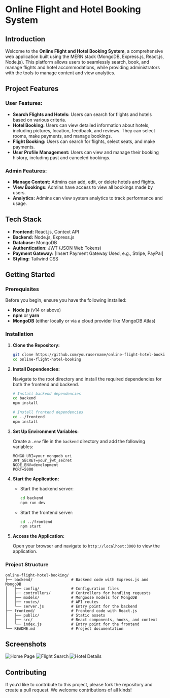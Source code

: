 

# Online Flight and Hotel Booking System

## Introduction
Welcome to the **Online Flight and Hotel Booking System**, a comprehensive web application built using the MERN stack (MongoDB, Express.js, React.js, Node.js). This platform allows users to seamlessly search, book, and manage flights and hotel accommodations, while providing administrators with the tools to manage content and view analytics.

## Project Features
### User Features:
- **Search Flights and Hotels:** Users can search for flights and hotels based on various criteria.
- **Hotel Booking:** Users can view detailed information about hotels, including pictures, location, feedback, and reviews. They can select rooms, make payments, and manage bookings.
- **Flight Booking:** Users can search for flights, select seats, and make payments.
- **User Profile Management:** Users can view and manage their booking history, including past and canceled bookings.

### Admin Features:
- **Manage Content:** Admins can add, edit, or delete hotels and flights.
- **View Bookings:** Admins have access to view all bookings made by users.
- **Analytics:** Admins can view system analytics to track performance and usage.

## Tech Stack
- **Frontend:** React.js, Context API
- **Backend:** Node.js, Express.js
- **Database:** MongoDB
- **Authentication:** JWT (JSON Web Tokens)
- **Payment Gateway:** [Insert Payment Gateway Used, e.g., Stripe, PayPal]
- **Styling:** Tailwind CSS

## Getting Started

### Prerequisites
Before you begin, ensure you have the following installed:
- **Node.js** (v14 or above)
- **npm** or **yarn**
- **MongoDB** (either locally or via a cloud provider like MongoDB Atlas)

### Installation

1. **Clone the Repository:**
   ```bash
   git clone https://github.com/yourusername/online-flight-hotel-booking.git
   cd online-flight-hotel-booking
   ```

2. **Install Dependencies:**

   Navigate to the root directory and install the required dependencies for both the frontend and backend.

   ```bash
   # Install backend dependencies
   cd backend
   npm install

   # Install frontend dependencies
   cd ../frontend
   npm install
   ```

3. **Set Up Environment Variables:**

   Create a `.env` file in the `backend` directory and add the following variables:

   ```plaintext
   MONGO_URI=your_mongodb_uri
   JWT_SECRET=your_jwt_secret
   NODE_ENV=development
   PORT=5000
   ```

4. **Start the Application:**

   - Start the backend server:

     ```bash
     cd backend
     npm run dev
     ```

   - Start the frontend server:

     ```bash
     cd ../frontend
     npm start
     ```

5. **Access the Application:**

   Open your browser and navigate to `http://localhost:3000` to view the application.

### Project Structure
```
online-flight-hotel-booking/
├── backend/                 # Backend code with Express.js and MongoDB
│   ├── config/              # Configuration files
│   ├── controllers/         # Controllers for handling requests
│   ├── models/              # Mongoose models for MongoDB
│   ├── routes/              # API routes
│   └── server.js            # Entry point for the backend
├── frontend/                # Frontend code with React.js
│   ├── public/              # Static assets
│   ├── src/                 # React components, hooks, and context
│   └── index.js             # Entry point for the frontend
└── README.md                # Project documentation
```

## Screenshots
![Home Page](images/homepage.png)
![Flight Search](images/flight_search.png)
![Hotel Details](images/hotel_details.png)

## Contributing
If you’d like to contribute to this project, please fork the repository and create a pull request. We welcome contributions of all kinds!


